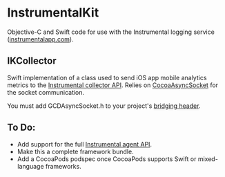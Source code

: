 # InstrumentalKit
Objective-C and Swift code for use with the Instrumental logging service ([instrumentalapp.com](http://instrumentalapp.com)). 

## IKCollector
Swift implementation of a class used to send iOS app mobile analytics metrics to the [Instrumental collector API](https://instrumentalapp.com/docs/collector%2Freadme). Relies on [CocoaAsyncSocket](https://github.com/robbiehanson/CocoaAsyncSocket) for the socket communication. 

You must add GCDAsyncSocket.h to your project's [bridging header](https://developer.apple.com/library/ios/documentation/Swift/Conceptual/BuildingCocoaApps/MixandMatch.html#//apple_ref/doc/uid/TP40014216-CH10-XID_79).

## To Do:
* Add support for the full [Instrumental agent API](https://instrumentalapp.com/docs).
* Make this a complete framework bundle.
* Add a CocoaPods podspec once CocoaPods supports Swift or mixed-language frameworks.

